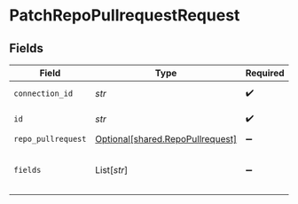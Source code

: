 # PatchRepoPullrequestRequest


## Fields

| Field                                                                      | Type                                                                       | Required                                                                   | Description                                                                |
| -------------------------------------------------------------------------- | -------------------------------------------------------------------------- | -------------------------------------------------------------------------- | -------------------------------------------------------------------------- |
| `connection_id`                                                            | *str*                                                                      | :heavy_check_mark:                                                         | ID of the connection                                                       |
| `id`                                                                       | *str*                                                                      | :heavy_check_mark:                                                         | ID of the Pullrequest                                                      |
| `repo_pullrequest`                                                         | [Optional[shared.RepoPullrequest]](../../models/shared/repopullrequest.md) | :heavy_minus_sign:                                                         | N/A                                                                        |
| `fields`                                                                   | List[*str*]                                                                | :heavy_minus_sign:                                                         | Comma-delimited fields to return                                           |